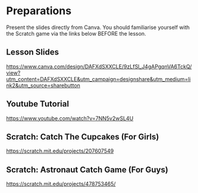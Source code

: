 # Preparations
Present the slides directly from Canva. 
You should familiarise yourself with the Scratch game via the links below BEFORE the lesson.

## Lesson Slides
https://www.canva.com/design/DAFXdSXXCLE/9zLfSl_J4gAPgqnVA6TckQ/view?utm_content=DAFXdSXXCLE&utm_campaign=designshare&utm_medium=link2&utm_source=sharebutton

## Youtube Tutorial
https://www.youtube.com/watch?v=7NN5v2wSL4U

## Scratch: Catch The Cupcakes (For Girls)
https://scratch.mit.edu/projects/207607549

## Scratch: Astronaut Catch Game (For Guys)
https://scratch.mit.edu/projects/478753465/
